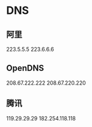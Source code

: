 # DNS

## 阿里
223.5.5.5
223.6.6.6

## OpenDNS
208.67.222.222
208.67.220.220

## 腾讯
119.29.29.29
182.254.118.118
